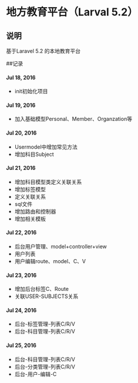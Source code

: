 # 地方教育平台（Larval 5.2）

## 说明

基于Laravel 5.2 的本地教育平台

##记录

#### Jul 18, 2016 
- init初始化项目

#### Jul 19, 2016 
- 加入基础模型Personal、Member、Organzation等

#### Jul 20, 2016
- Usermodel中增加常见方法
- 增加科目Subject

#### Jul 21, 2016
- 增加科目模型类定义关联关系
- 增加标签模型
- 定义关联关系
- sql文件
- 增加路由和控制器
- 增加相关模板

#### Jul 22, 2016
- 后台用户管理、model+controller+view
- 用户列表
- 用户编辑route、model、C、V

#### Jul 23, 2016
- 增加后台标签C、Route
- 关联USER-SUBJECTS关系

#### Jul 24, 2016
- 后台-标签管理-列表C/R/V
- 后台-科目管理-列表C/R/V

#### Jul 25, 2016
- 后台-科目管理-列表C/R/V
- 后台-分类管理-列表C/R/V
- 后台-用户-编辑-C
